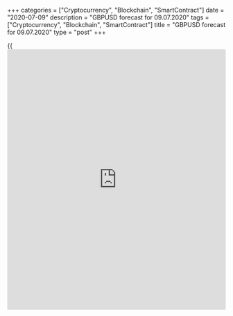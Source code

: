 +++
categories = ["Cryptocurrency", "Blockchain", "SmartContract"]
date = "2020-07-09"
description = "GBPUSD forecast for 09.07.2020"
tags = ["Cryptocurrency", "Blockchain", "SmartContract"]
title = "GBPUSD forecast for 09.07.2020"
type = "post"
+++

{{<iframe id="large-banner" src="https://www.bounty.group/#slide=19.0" width="100%" height="600" scrolling="no" style="border: 0px solid rgb(216, 221, 230); border-radius: 3px;">}}

July 9, 2020

July 9, 2020

GBP/USD forecast: Pound breaks the old rulesDmitri Demidenko

## Pound Sterling forecast for today

### The [GBP/USD][1] is getting more responsive to foreign factors

The biggest Forex mystery in 2020 in the Pound Sterling. The Bank of
England officials suggest a quicker rebound of the UK GDP than it was
earlier expected, but the government bond yields are falling. Andrew
Bailey claims that the BoE was not planning negative rates at the MPC
meeting, but the money market pricing suggests such a possibility. BoE
says the £745-billion QE will finish this year, however, an increase in
the monetary stimulus signals that the central bank will continue the
monetization of government. The UK may leave the EU without a trade
deal, but the sterling is growing. The GBP price moves are puzzling, and
the first who solves the puzzle will make a big profit.

In theory, if the confidence in the positive economic outlook is getting
stronger, and the Treasury increases the issue volumes, the bond yields
should go up. Investors are selling safe havens, expecting higher
auction returns than earlier. In the UK, on the contrary, the government
bond yield has dropped so deep that it is now lower than the Japanese
bond yield.

### Dynamics of the UK and the Japanese bond yields ​

### ![LiteForex: GBPUSD forecast for 09.07.2020][2]

 _Source: Bloomberg._

The market hasn’t featured a strong reaction to Britain’s finance
minister Rishi Sunak's willingness to increase the financial assistance
by another £30 billion. A part of the money will be paid to the UK
workers who will return to their jobs; some funds will be spent on the
discount scheme to boost spending at restaurants, cafes, and pubs.
Britain will cut value-added tax on spending on hotels, restaurants, and
tourist attractions to boost demand for services hardest hit by the
lockdown. The threshold of the stamp duty tax on property purchases will
also rise.

Nonetheless, [investor](https://www.fintechee.com/tutorial-for-forex-trading/investor-mode/)s doubt that £1000 and £10 will be enough to
encourage people to return to their jobs or to go to a restaurant,
according to the 'Eat Out to Help Out' program. The GDP recovery trend
will depend on the COVID-19 situation.

### Sizes of fiscal stimulating programs

### ![LiteForex: GBPUSD forecast for 09.07.2020][3]

 _Source: Bloomberg._

Boris Johnson, speaking with Angela Merkel, warned that the UK was ready
to leave the EU without a trade deal on Australian [terms](https://www.fintechee.com/terms/), which is also
a negative factor for the pound bulls. Cutting off economic ties is
disastrous for business. Nonetheless, the GBP/USD is going up. What’s
the matter? I suggest that Brexit makes the sterling more responsive to
foreign factors than earlier. The GBP is much more volatile than other
G10 currencies, it is even called the “Great British Peso (GBP)”.

The sterling’s correlation with the [S&P 500][4] has increased. Earlier,
it was relevant to trade the US economic reports using the USD/JPY, but
now, it seems to be more beneficial to buy or sell the [GBP/USD][1]. The
sterling now depends on foreign factors, so, the growth of the global
risk appetite is a stronger driver than Brexit or the UK economic
weakness. I think the pound can reach $1.3 only if there positive [news](https://www.letsplayfx.com/blog/forex-news-website/)
about Brexit and COVID-19 vaccine. Therefore, it makes sense to
gradually exit longs entered at levels $1.2535 and $1.235 as the
sterling is moving towards $1.272.

* * *

P.S. Did you like my article? Share it in social networks: it will be
the best “thank you" :)

Ask me questions and comment below. I’ll be glad to answer your
questions and give necessary explanations.

 **Useful links:**

  * I recommend trying to trade with a reliable broker [here][5]. The system allows you to trade by yourself or copy successful traders from all across the globe.
  * Use my promo-code BLOG for getting deposit bonus 50% on LiteForex platform. Just enter this code in the appropriate field while [depositing][6] your trading account.
  * Telegram channel with high-quality analytics, Forex reviews, training articles, and other useful things for traders <t.me/liteforex>





## Price chart of GBPUSD in real time mode

![GBP/USD forecast: Pound breaks the old rules][7]

The content of this article reflects the author’s opinion and does not
necessarily reflect the official position of LiteForex. The material
published on this page is provided for informational purposes only and
should not be considered as the provision of investment advice for the
purposes of Directive 2004/39/EC.

Rate this article:

{{value}}

( {{count}} {{title}} )

   1. my.liteforex.com/trading/chart?symbol=GBPUSD&returnUrl=true
   2. cdn.liteforex.com/cache/uploads/blog_post/fundamental_analysis/bonds-uk-japan-09-07-20.jpg?w=30&s=629bd6b7c6b993f0a5892e8763574c10
   3. cdn.liteforex.com/cache/uploads/blog_post/fundamental_analysis/fiscal-stimulus-09-07-20.jpg?w=30&s=ee6fcea1c2555e614dc902d8712cb90d
   4. my.liteforex.com/trading/chart?symbol=SPX
   5. my.liteforex.com/?category=analysts-opinions&slug=gbpusd-forecast-pound-breaks-the-old-rules&openPopup=%2Fregistration%2Fpopup&utm_source=blog&utm_medium=article&utm_campaign=bonus
   6. my.liteforex.com/deposit/?category=analysts-opinions&slug=gbpusd-forecast-pound-breaks-the-old-rules&promo_code=BLOG&utm_source=blog&utm_medium=article&utm_campaign=bonus
   7. cdn.liteforex.com/cache/uploads/blog_post/fundamental_analysis/liteforex-blog-gbpusd-09-07-20.jpg?q=75&w=1000&s=b40f7cfbfe6fb29f8be7a31aecc99102